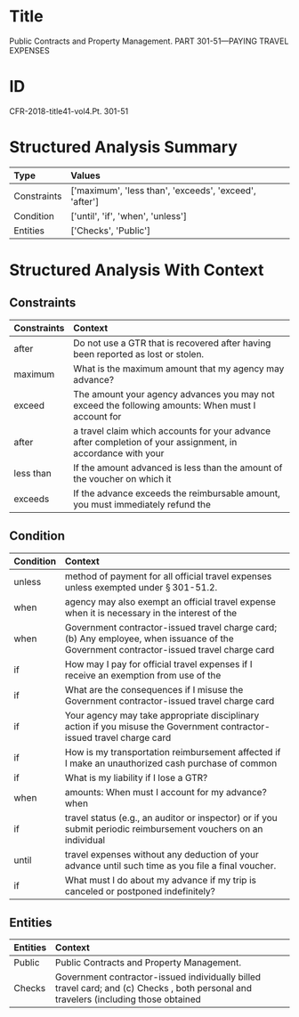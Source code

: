 # Title

 Public Contracts and Property Management. PART 301-51—PAYING TRAVEL EXPENSES


# ID

 CFR-2018-title41-vol4.Pt. 301-51


# Structured Analysis Summary

| Type        | Values                                                 |
|:------------|:-------------------------------------------------------|
| Constraints | ['maximum', 'less than', 'exceeds', 'exceed', 'after'] |
| Condition   | ['until', 'if', 'when', 'unless']                      |
| Entities    | ['Checks', 'Public']                                   |


# Structured Analysis With Context

 


## Constraints

| Constraints   | Context                                                                                                     |
|:--------------|:------------------------------------------------------------------------------------------------------------|
| after         | Do not use a GTR that is recovered  after  having been reported as lost or stolen.                          |
| maximum       | What is the  maximum  amount that my agency may advance?                                                    |
| exceed        | The amount your agency advances you may not  exceed the following amounts: When must I account for          |
| after         | a travel claim which accounts for your advance after completion of your assignment, in accordance with your |
| less than     | If the amount advanced is  less than the amount of the voucher on which it                                  |
| exceeds       | If the advance  exceeds the reimbursable amount, you must immediately refund the                            |


## Condition

| Condition   | Context                                                                                                                                 |
|:------------|:----------------------------------------------------------------------------------------------------------------------------------------|
| unless      | method of payment for all official travel expenses unless  exempted under &#167;&#8201;301-51.2.                                        |
| when        | agency may also exempt an official travel expense when it is necessary in the interest of the                                           |
| when        | Government contractor-issued travel charge card; (b) Any employee, when issuance of the Government contractor-issued travel charge card |
| if          | How may I pay for official travel expenses  if I receive an exemption from use of the                                                   |
| if          | What are the consequences  if I misuse the Government contractor-issued travel charge card                                              |
| if          | Your agency may take appropriate disciplinary action  if you misuse the Government contractor-issued travel charge card                 |
| if          | How is my transportation reimbursement affected  if I make an unauthorized cash purchase of common                                      |
| if          | What is my liability  if  I lose a GTR?                                                                                                 |
| when        | amounts: When must I account for my advance? when                                                                                       |
| if          | travel status (e.g., an auditor or inspector) or if you submit periodic reimbursement vouchers on an individual                         |
| until       | travel expenses without any deduction of your advance until  such time as you file a final voucher.                                     |
| if          | What must I do about my advance  if  my trip is canceled or postponed indefinitely?                                                     |


## Entities

| Entities   | Context                                                                                                                              |
|:-----------|:-------------------------------------------------------------------------------------------------------------------------------------|
| Public     | Public  Contracts and Property Management.                                                                                           |
| Checks     | Government contractor-issued individually billed travel card; and (c) Checks , both personal and travelers (including those obtained |


